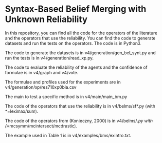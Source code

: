 # Syntax-Based Belief Merging with Unknown Reliability

In this repository, you can find all the code for the operators of the literature and the operators that use the reliability. You can find the code to generate datasets and run the tests on the operators. The code is in Python3. 

The code to generate the datasets is in v4/generation/gen_bel_synt.py and run the tests is in v4/generation/read_xp.py. 

The code to evaluate the reliability of the agents and the confidence of formulae is in v4/graph and v4/vote. 

The formulae and profiles used for the experiments are in v4/generation/xp/res710xp0bia.csv

The main to test a specific method is in v4/main/main_bm.py

The code of the operators that use the reliability is in v4/belms/sf*.py (with *=leximax/sum).

The code of the operators from (Konieczny, 2000) is in v4/belms/*.py with (*=mcsymm/mcintersect/mcdrastic).

The example used in Table 1 is in v4/examples/bms/exintro.txt.
